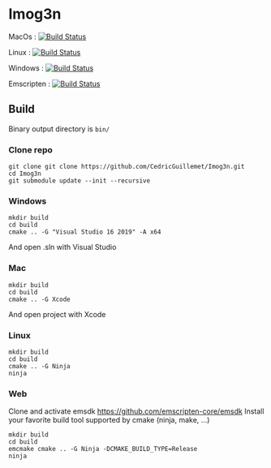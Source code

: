 # Imog3n

MacOs : [![Build Status](https://cedricguillemet.visualstudio.com/Imog3n/_apis/build/status/CedricGuillemet.Imog3n?branchName=main&jobName=macOS)](https://cedricguillemet.visualstudio.com/Imog3n/_build/latest?definitionId=3&branchName=main)

Linux : [![Build Status](https://cedricguillemet.visualstudio.com/Imog3n/_apis/build/status/CedricGuillemet.Imog3n?branchName=main&jobName=Ubuntu_Clang)](https://cedricguillemet.visualstudio.com/Imog3n/_build/latest?definitionId=3&branchName=main)

Windows : [![Build Status](https://cedricguillemet.visualstudio.com/Imog3n/_apis/build/status/CedricGuillemet.Imog3n?branchName=main&jobName=win32_x64)](https://cedricguillemet.visualstudio.com/Imog3n/_build/latest?definitionId=3&branchName=main)

Emscripten : [![Build Status](https://cedricguillemet.visualstudio.com/Imog3n/_apis/build/status/CedricGuillemet.Imog3n?branchName=main&jobName=Ubuntu_Emscripten)](https://cedricguillemet.visualstudio.com/Imog3n/_build/latest?definitionId=3&branchName=main)
## Build

Binary output directory is `bin/`

### Clone repo
```
git clone git clone https://github.com/CedricGuillemet/Imog3n.git
cd Imog3n
git submodule update --init --recursive
```

### Windows
```
mkdir build
cd build
cmake .. -G "Visual Studio 16 2019" -A x64
```
And open .sln with Visual Studio

### Mac
```
mkdir build
cd build
cmake .. -G Xcode
```

And open project with Xcode

### Linux
```
mkdir build
cd build
cmake .. -G Ninja
ninja
```

### Web

Clone and activate emsdk https://github.com/emscripten-core/emsdk
Install your favorite build tool supported by cmake (ninja, make, ...)
```
mkdir build
cd build
emcmake cmake .. -G Ninja -DCMAKE_BUILD_TYPE=Release
ninja
```
